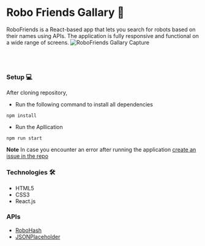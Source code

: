 # Robo Friends Gallary 🤹

RoboFriends is a React-based app that lets you search for robots based on their names using APIs. The application is fully responsive and functional on a wide range of screens.
![RoboFriends Gallary Capture](https://lh3.googleusercontent.com/pw/AL9nZEWJg9LBYFlNszgBErS5--ickbN3Hyvra-2K1lD9bV7ee1D1m5PZWAsmKTdunmbJGL42-5_mbaznudc0Ed8ZrmfaKNV3t26WY-k9HeXBBLd71-KE4qtzKHWkXvZgnMSyjF_Lut0TZaVChmULSI3wV69T=w1743-h980-no)

<br />
<br />

### Setup 💻
After cloning repository,

- Run the following command to install all dependencies 
```{r}
npm install
```

- Run the Apllication 
```{r}
npm run start
```

**Note** In case you encounter an error after running the application [create an issue in the repo](https://github.com/KOLEAJEOLAYINKA/Job-Application/issues) 

### Technologies 🛠

- HTML5
- CSS3
 - React.js


### APIs
- [RoboHash](https://robohash.org/)
- [JSONPlaceholder](https://jsonplaceholder.typicode.com/)
